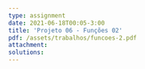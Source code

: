 ```yaml
---
type: assignment
date: 2021-06-18T00:05-3:00
title: 'Projeto 06 - Funções 02'
pdf: /assets/trabalhos/funcoes-2.pdf
attachment: 
solutions: 
---
```

